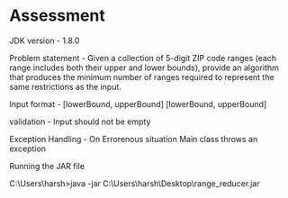 # Assessment
JDK version - 1.8.0

Problem statement -
Given a collection of 5-digit ZIP code ranges (each range includes both their upper and lower bounds), provide an algorithm that produces the minimum number of ranges required to represent the same restrictions as the input.
 

Input format - [lowerBound, upperBound] [lowerBound, upperBound]

validation - Input should not be empty 

Exception Handling - On Errorenous situation Main class throws an exception


Running the JAR file

C:\Users\harsh>java -jar C:\Users\harsh\Desktop\range_reducer.jar

